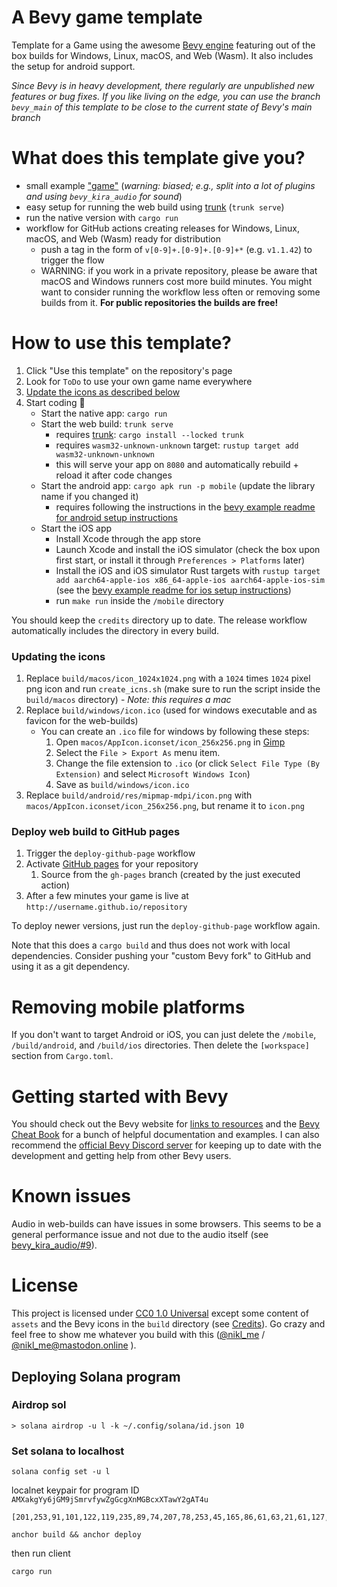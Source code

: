 # A Bevy game template

Template for a Game using the awesome [Bevy engine][bevy] featuring out of the box builds for Windows, Linux, macOS, and Web (Wasm). It also includes the setup for android support.

_Since Bevy is in heavy development, there regularly are unpublished new features or bug fixes. If you like living on the edge, you can use the branch `bevy_main` of this template to be close to the current state of Bevy's main branch_

# What does this template give you?

* small example ["game"](https://niklasei.github.io/bevy_game_template/) (_warning: biased; e.g., split into a lot of plugins and using `bevy_kira_audio` for sound_)
* easy setup for running the web build using [trunk] (`trunk serve`)
* run the native version with `cargo run`
* workflow for GitHub actions creating releases for Windows, Linux, macOS, and Web (Wasm) ready for distribution
  * push a tag in the form of `v[0-9]+.[0-9]+.[0-9]+*` (e.g. `v1.1.42`) to trigger the flow
  * WARNING: if you work in a private repository, please be aware that macOS and Windows runners cost more build minutes. You might want to consider running the workflow less often or removing some builds from it. **For public repositories the builds are free!**

# How to use this template?

 1. Click "Use this template" on the repository's page
 2. Look for `ToDo` to use your own game name everywhere
 3. [Update the icons as described below](#updating-the-icons)
 4. Start coding :tada:
    * Start the native app: `cargo run`
    * Start the web build: `trunk serve`
        * requires [trunk]: `cargo install --locked trunk`
        * requires `wasm32-unknown-unknown` target: `rustup target add wasm32-unknown-unknown`
        * this will serve your app on `8080` and automatically rebuild + reload it after code changes
    * Start the android app: `cargo apk run -p mobile` (update the library name if you changed it)
        * requires following the instructions in the [bevy example readme for android setup instructions][android-instructions]
    * Start the iOS app
        * Install Xcode through the app store
        * Launch Xcode and install the iOS simulator (check the box upon first start, or install it through `Preferences > Platforms` later)
        * Install the iOS and iOS simulator Rust targets with `rustup target add aarch64-apple-ios x86_64-apple-ios aarch64-apple-ios-sim` (see the [bevy example readme for ios setup instructions][ios-instructions])
        * run `make run` inside the `/mobile` directory

You should keep the `credits` directory up to date. The release workflow automatically includes the directory in every build.

### Updating the icons

 1. Replace `build/macos/icon_1024x1024.png` with a `1024` times `1024` pixel png icon and run `create_icns.sh` (make sure to run the script inside the `build/macos` directory) - _Note: this requires a mac_
 2. Replace `build/windows/icon.ico` (used for windows executable and as favicon for the web-builds)
    * You can create an `.ico` file for windows by following these steps:
       1. Open `macos/AppIcon.iconset/icon_256x256.png` in [Gimp](https://www.gimp.org/downloads/)
       2. Select the `File > Export As` menu item.
       3. Change the file extension to `.ico` (or click `Select File Type (By Extension)` and select `Microsoft Windows Icon`)
       4. Save as `build/windows/icon.ico`
 3. Replace `build/android/res/mipmap-mdpi/icon.png` with `macos/AppIcon.iconset/icon_256x256.png`, but rename it to `icon.png`

### Deploy web build to GitHub pages

 1. Trigger the `deploy-github-page` workflow
 2. Activate [GitHub pages](https://pages.github.com/) for your repository
     1. Source from the `gh-pages` branch (created by the just executed action)
 3. After a few minutes your game is live at `http://username.github.io/repository`

To deploy newer versions, just run the `deploy-github-page` workflow again.

Note that this does a `cargo build` and thus does not work with local dependencies. Consider pushing your "custom Bevy fork" to GitHub and using it as a git dependency.

# Removing mobile platforms

If you don't want to target Android or iOS, you can just delete the `/mobile`, `/build/android`, and `/build/ios` directories.
Then delete the `[workspace]` section from `Cargo.toml`.

# Getting started with Bevy

You should check out the Bevy website for [links to resources][bevy-learn] and the [Bevy Cheat Book] for a bunch of helpful documentation and examples. I can also recommend the [official Bevy Discord server][bevy-discord] for keeping up to date with the development and getting help from other Bevy users.

# Known issues

Audio in web-builds can have issues in some browsers. This seems to be a general performance issue and not due to the audio itself (see [bevy_kira_audio/#9][firefox-sound-issue]).

# License

This project is licensed under [CC0 1.0 Universal](LICENSE) except some content of `assets` and the Bevy icons in the `build` directory (see [Credits](credits/CREDITS.md)). Go crazy and feel free to show me whatever you build with this ([@nikl_me][nikl-twitter] / [@nikl_me@mastodon.online][nikl-mastodon] ).

[bevy]: https://bevyengine.org/
[bevy-learn]: https://bevyengine.org/learn/
[bevy-discord]: https://discord.gg/bevy
[nikl-twitter]: https://twitter.com/nikl_me
[nikl-mastodon]: https://mastodon.online/@nikl_me
[firefox-sound-issue]: https://github.com/NiklasEi/bevy_kira_audio/issues/9
[Bevy Cheat Book]: https://bevy-cheatbook.github.io/introduction.html
[trunk]: https://trunkrs.dev/
[android-instructions]: https://github.com/bevyengine/bevy/blob/latest/examples/README.md#setup
[ios-instructions]: https://github.com/bevyengine/bevy/blob/latest/examples/README.md#setup-1

## Deploying Solana program

### Airdrop sol

`> solana airdrop -u l -k ~/.config/solana/id.json 10`

### Set solana to localhost

`solana config set -u l`

localnet keypair for program ID `AMXakgYy6jGM9jSmrvfywZgGcgXnMGBcxXTawY2gAT4u`

```
[201,253,91,101,122,119,235,89,74,207,78,253,45,165,86,61,63,21,61,127,52,173,224,46,123,96,174,87,211,82,176,100,138,251,96,173,12,12,103,160,49,242,247,32,51,93,82,5,67,189,233,89,219,180,206,114,34,237,146,79,109,94,114,194]
```

`anchor build && anchor deploy`

then run client

`cargo run`
